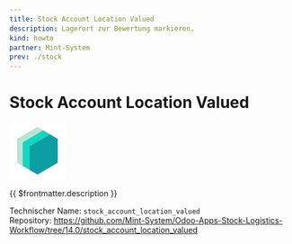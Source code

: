 ```yaml
---
title: Stock Account Location Valued
description: Lagerort zur Bewertung markieren.
kind: howto
partner: Mint-System
prev: ./stock
---
```

# Stock Account Location Valued
![icon_oms_box](attachments/icons_odoo_mint_system.png)

{{ $frontmatter.description }}

Technischer Name: `stock_account_location_valued`\
Repository: <https://github.com/Mint-System/Odoo-Apps-Stock-Logistics-Workflow/tree/14.0/stock_account_location_valued>
